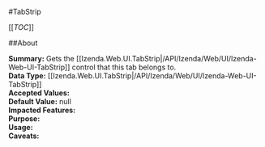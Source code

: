 #TabStrip

[[_TOC_]]

##About

**Summary:** Gets the [[Izenda.Web.UI.TabStrip|/API/Izenda/Web/UI/Izenda-Web-UI-TabStrip]] control that this tab belongs to.  
**Data Type:** [[Izenda.Web.UI.TabStrip|/API/Izenda/Web/UI/Izenda-Web-UI-TabStrip]]  
**Accepted Values:**   
**Default Value:** null  
**Impacted Features:**   
**Purpose:**   
**Usage:**   
**Caveats:**   

